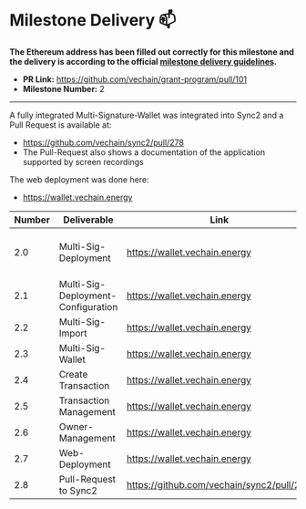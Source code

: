 # Milestone Delivery :mailbox:

**The Ethereum address has been filled out correctly for this milestone and the delivery is according to the official [milestone delivery guidelines](../).**  

* **PR Link:** https://github.com/vechain/grant-program/pull/101
* **Milestone Number:** 2

---

A fully integrated Multi-Signature-Wallet was integrated into Sync2 and a Pull Request is available at:  
* https://github.com/vechain/sync2/pull/278
* The Pull-Request also shows a documentation of the application supported by screen recordings

The web deployment was done here:
* https://wallet.vechain.energy


| Number | Deliverable | Link | Notes
|-|-|-|-|
| 2.0 | Multi-Sig-Deployment | https://wallet.vechain.energy | single deliverables all share the same link
| 2.1 | Multi-Sig-Deployment-Configuration | https://wallet.vechain.energy |
| 2.2 | Multi-Sig-Import | https://wallet.vechain.energy |
| 2.3 | Multi-Sig-Wallet | https://wallet.vechain.energy |
| 2.4 | Create Transaction | https://wallet.vechain.energy |
| 2.5 | Transaction Management | https://wallet.vechain.energy |
| 2.6 | Owner-Management | https://wallet.vechain.energy |
| 2.7 | Web-Deployment | https://wallet.vechain.energy | 
| 2.8 | Pull-Request to Sync2 | https://github.com/vechain/sync2/pull/278 |